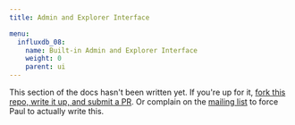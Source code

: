 ```yaml
---
title: Admin and Explorer Interface

menu:
  influxdb_08:
    name: Built-in Admin and Explorer Interface
    weight: 0
    parent: ui
---
```


This section of the docs hasn't been written yet. If you're up for it, [fork this repo, write it up, and submit a PR](https://github.com/influxdb/influxdb.org). Or complain on the [mailing list](https://groups.google.com/forum/#!forum/influxdb) to force Paul to actually write this.
